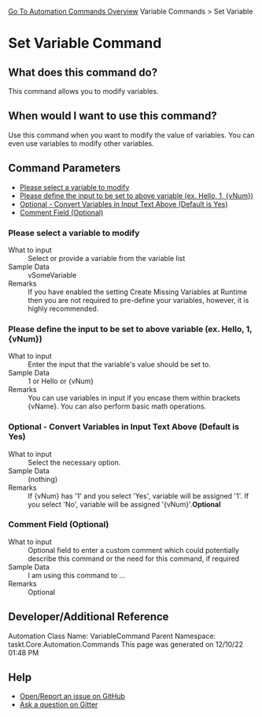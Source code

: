 <!--TITLE: Set Variable Command -->
<!-- SUBTITLE: a command in the Variable Commands group. -->
[Go To Automation Commands Overview](/automation-commands.md)
Variable Commands &gt; Set Variable


# Set Variable Command


## What does this command do?
This command allows you to modify variables.


## When would I want to use this command?
Use this command when you want to modify the value of variables.  You can even use variables to modify other variables.


## Command Parameters
- [Please select a variable to modify](#param_0)
- [Please define the input to be set to above variable (ex. Hello, 1, {vNum})](#param_1)
- [Optional - Convert Variables in Input Text Above (Default is Yes)](#param_2)
- [Comment Field (Optional)](#param_3)


<a id="param_0"></a>
### Please select a variable to modify


<dl>
<dt>What to input</dt><dd>Select or provide a variable from the variable list</dd>
<dt>Sample Data</dt><dd>vSomeVariable</dd>
<dt>Remarks</dt><dd>If you have enabled the setting Create Missing Variables at Runtime then you are not required to pre-define your variables, however, it is highly recommended.</dd>
</dl>




<a id="param_1"></a>
### Please define the input to be set to above variable (ex. Hello, 1, {vNum})


<dl>
<dt>What to input</dt><dd>Enter the input that the variable's value should be set to.</dd>
<dt>Sample Data</dt><dd>1 or Hello or {vNum}</dd>
<dt>Remarks</dt><dd>You can use variables in input if you encase them within brackets {vName}.  You can also perform basic math operations.</dd>
</dl>




<a id="param_2"></a>
### Optional - Convert Variables in Input Text Above (Default is Yes)


<dl>
<dt>What to input</dt><dd>Select the necessary option.</dd>
<dt>Sample Data</dt><dd>(nothing)</dd>
<dt>Remarks</dt><dd>If {vNum} has '1' and you select 'Yes', variable will be assigned '1'. If you select 'No', variable will be assigned '{vNum}'.<b>Optional</b><br></dd>
</dl>




<a id="param_3"></a>
### Comment Field (Optional)


<dl>
<dt>What to input</dt><dd>Optional field to enter a custom comment which could potentially describe this command or the need for this command, if required</dd>
<dt>Sample Data</dt><dd>I am using this command to ...</dd>
<dt>Remarks</dt><dd>Optional</dd>
</dl>




## Developer/Additional Reference
Automation Class Name: VariableCommand
Parent Namespace: taskt.Core.Automation.Commands
This page was generated on 12/10/22 01:48 PM


## Help
- [Open/Report an issue on GitHub](https://github.com/rcktrncn/taskt/issues/new)
- [Ask a question on Gitter](https://gitter.im/taskt-rpa/Lobby)

